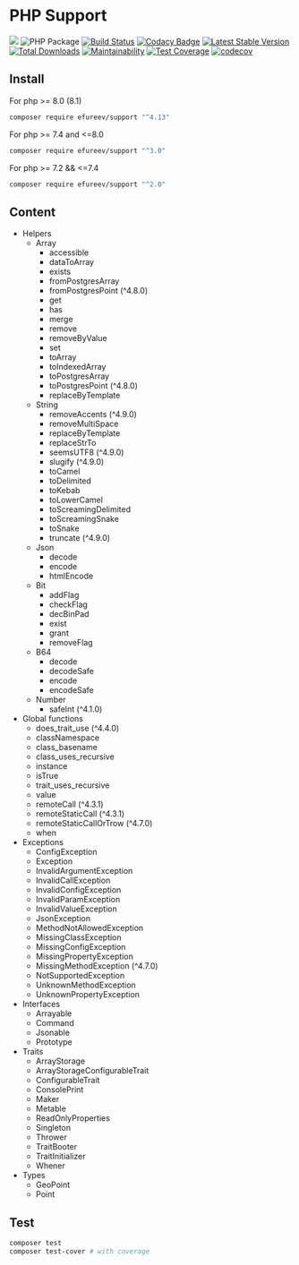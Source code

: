 # PHP Support

![](https://img.shields.io/badge/php-^8.0|^8.1-blue.svg)
![PHP Package](https://github.com/efureev/php-support/workflows/PHP%20Package/badge.svg?branch=master)
[![Build Status](https://travis-ci.org/efureev/php-support.svg?branch=master)](https://travis-ci.org/efureev/php-support)
[![Codacy Badge](https://api.codacy.com/project/badge/Grade/a53fb85fd1ab46169758e10dd2d818cb)](https://app.codacy.com/app/efureev/php-support?utm_source=github.com&utm_medium=referral&utm_content=efureev/php-support&utm_campaign=Badge_Grade_Settings)
[![Latest Stable Version](https://poser.pugx.org/efureev/support/v/stable?format=flat)](https://packagist.org/packages/efureev/support)
[![Total Downloads](https://poser.pugx.org/efureev/support/downloads)](https://packagist.org/packages/efureev/support)
[![Maintainability](https://api.codeclimate.com/v1/badges/a7cf8708bf58fa7e5096/maintainability)](https://codeclimate.com/github/efureev/php-support/maintainability)
[![Test Coverage](https://api.codeclimate.com/v1/badges/a7cf8708bf58fa7e5096/test_coverage)](https://codeclimate.com/github/efureev/php-support/test_coverage)
[![codecov](https://codecov.io/gh/efureev/php-support/branch/v2/graph/badge.svg)](https://codecov.io/gh/efureev/php-support/tree/v2)

## Install

For php >= 8.0 (8.1)

```bash
composer require efureev/support "^4.13"
```

For php >= 7.4 and <=8.0

```bash
composer require efureev/support "^3.0"
```

For php >= 7.2 && <=7.4

```bash
composer require efureev/support "^2.0"
```

## Content

- Helpers
  + Array
    - accessible
    - dataToArray
    - exists
    - fromPostgresArray
    - fromPostgresPoint (^4.8.0)
    - get
    - has
    - merge
    - remove
    - removeByValue
    - set
    - toArray
    - toIndexedArray
    - toPostgresArray
    - toPostgresPoint (^4.8.0)
    - replaceByTemplate
  + String
    - removeAccents (^4.9.0)
    - removeMultiSpace
    - replaceByTemplate
    - replaceStrTo
    - seemsUTF8 (^4.9.0)
    - slugify (^4.9.0)
    - toCamel
    - toDelimited
    - toKebab
    - toLowerCamel
    - toScreamingDelimited
    - toScreamingSnake
    - toSnake
    - truncate (^4.9.0)
  + Json
    - decode
    - encode
    - htmlEncode
  + Bit
    - addFlag
    - checkFlag
    - decBinPad
    - exist
    - grant
    - removeFlag
  + B64
    - decode
    - decodeSafe
    - encode
    - encodeSafe
  + Number
    - safeInt (^4.1.0)
- Global functions
  + does_trait_use (^4.4.0)
  + classNamespace
  + class_basename
  + class_uses_recursive
  + instance
  + isTrue
  + trait_uses_recursive
  + value
  + remoteCall (^4.3.1)
  + remoteStaticCall (^4.3.1)
  + remoteStaticCallOrTrow (^4.7.0)
  + when
- Exceptions
  + ConfigException
  + Exception
  + InvalidArgumentException
  + InvalidCallException
  + InvalidConfigException
  + InvalidParamException
  + InvalidValueException
  + JsonException
  + MethodNotAllowedException
  + MissingClassException
  + MissingConfigException
  + MissingPropertyException
  + MissingMethodException (^4.7.0)
  + NotSupportedException
  + UnknownMethodException
  + UnknownPropertyException
- Interfaces
  + Arrayable
  + Command
  + Jsonable
  + Prototype
- Traits
  + ArrayStorage
  + ArrayStorageConfigurableTrait
  + ConfigurableTrait
  + ConsolePrint
  + Maker
  + Metable
  + ReadOnlyProperties
  + Singleton
  + Thrower
  + TraitBooter
  + TraitInitializer
  + Whener
- Types
  + GeoPoint
  + Point

## Test

```bash
composer test
composer test-cover # with coverage
```

